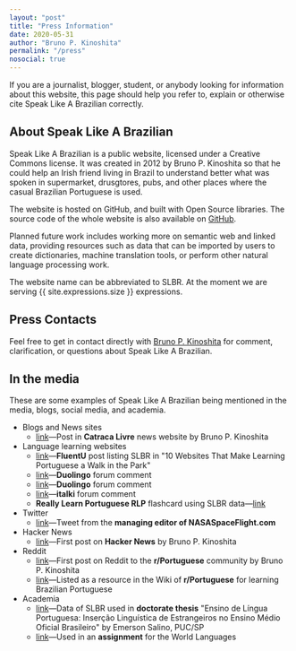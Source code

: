 ```yaml
---
layout: "post"
title: "Press Information"
date: 2020-05-31
author: "Bruno P. Kinoshita"
permalink: "/press"
nosocial: true
---
```


If you are a journalist, blogger, student, or anybody looking for
information about this website, this page should help you refer to,
explain or otherwise cite Speak Like A Brazilian correctly.

## About Speak Like A Brazilian

Speak Like A Brazilian is a public website, licensed under a Creative
Commons license. It was created in 2012 by Bruno P. Kinoshita so that
he could help an Irish friend living in Brazil to understand better
what was spoken in supermarket, drusgtores, pubs, and other places where
the casual Brazilian Portuguese is used.

The website is hosted on GitHub, and built with Open Source libraries.
The source code of the whole website is also available on
[GitHub](https://github.com/tupilabs/speaklikeabrazilian.com/).

Planned future work includes working more on semantic web and linked data,
providing resources such as data that can be imported by users to create
dictionaries, machine translation tools, or perform other natural language
processing work.

The website name can be abbreviated to SLBR. At the moment we are serving
{{ site.expressions.size }} expressions.

## Press Contacts

Feel free to get in contact directly with [Bruno P. Kinoshita](https://twitter.com/kinow)
for comment, clarification, or questions about Speak Like A Brazilian.

## In the media

These are some examples of Speak Like A Brazilian being mentioned
in the media, blogs, social media, and academia.

- Blogs and News sites
  * [link](https://catracalivre.com.br/arquivo/site-explica-expressoes-brasileiras-para-estrangeiros/)—Post in **Catraca Livre** news website by Bruno P. Kinoshita
- Language learning websites
  * [link](https://www.fluentu.com/blog/portuguese/learn-portuguese-websites/)—**FluentU** post listing SLBR in "10 Websites That Make Learning Portuguese a Walk in the Park"
  * [link](https://forum.duolingo.com/comment/4523933/Funniest-Portuguese-language-sites)—**Duolingo** forum comment
  * [link](https://forum.duolingo.com/comment/14344552/It-would-be-nice-to-see-a-section-on-here-for-slang)—**Duolingo** forum comment
  * [link](https://www.italki.com/question/214568?hl=en-us)—**italki** forum comment
  * **Really Learn Portuguese RLP** flashcard using SLBR data—[link](https://reallylearnportuguese.com/brazilian-flashcards/intermediate-and-advanced/)
- Twitter
  * [link](https://twitter.com/NASASpaceflight/status/847492209175707651)—Tweet from the **managing editor of NASASpaceFlight.com**
- Hacker News
  * [link](https://news.ycombinator.com/item?id=3942082)—First post on **Hacker News** by Bruno P. Kinoshita
- Reddit
  * [link](https://www.reddit.com/r/Portuguese/comments/u9q7k/speak_like_a_brazilian_lets_help_the_gringoes_to/)—First post on Reddit to the **r/Portuguese** community by Bruno P. Kinoshita
  * [link](https://www.reddit.com/r/Portuguese/wiki/resources-ptbr)—Listed as a resource in the Wiki of **r/Portuguese** for learning Brazilian Portuguese
- Academia
  * [link](https://sapientia.pucsp.br/bitstream/handle/21405/2/Emerson%20Salino.pdf)—Data of SLBR used in **doctorate thesis** "Ensino de Língua Portuguesa: Inserção Linguística de Estrangeiros no Ensino Médio Oficial Brasileiro" by Emerson Salino, PUC/SP
  * [link](https://webcache.googleusercontent.com/search?q=cache:j52Pfv_9TJAJ:https://www.pghschools.org/site/handlers/filedownload.ashx%3Fmoduleinstanceid%3D8556%26dataid%3D14908%26FileName%3DWORLD%2520LANGUAGES%2520REMOTE%2520LEARNING%2520RESOURCES.pdf+&cd=23&hl=en&ct=clnk&gl=nz)—Used in an **assignment** for the World Languages
